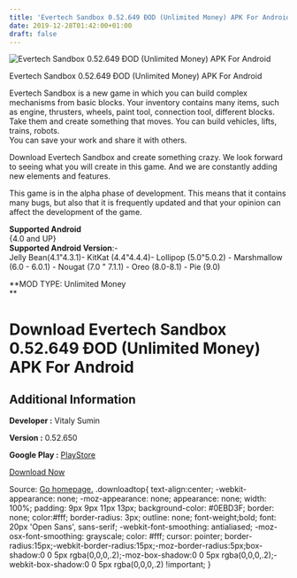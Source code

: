 ```yaml
---
title: 'Evertech Sandbox 0.52.649 ÐOD (Unlimited Money) APK For Android'
date: 2019-12-28T01:42:00+01:00
draft: false
---
```


![Evertech Sandbox 0.52.649 ÐOD (Unlimited Money) APK For Android](https://i1.wp.com/apkhome.net/wp-content/uploads/2019/11/Evertech-Sandbox-0.52.649-ÐOD-Unlimited-Money.png "Evertech Sandbox 0.52.649 ÐOD (Unlimited Money) APK For Android")

  

Evertech Sandbox 0.52.649 ÐOD (Unlimited Money) APK For Android

Evertech Sandbox is a new game in which you can build complex mechanisms from basic blocks. Your inventory contains many items, such as engine, thrusters, wheels, paint tool, connection tool, different blocks. Take them and create something that moves. You can build vehicles, lifts, trains, robots.  
You can save your work and share it with others.

Download Evertech Sandbox and create something crazy. We look forward to seeing what you will create in this game. And we are constantly adding new elements and features.

This game is in the alpha phase of development. This means that it contains many bugs, but also that it is frequently updated and that your opinion can affect the development of the game.

**Supported Android**  
{4.0 and UP}  
**Supported Android Version**:-  
Jelly Bean(4.1"4.3.1)- KitKat (4.4"4.4.4)- Lollipop (5.0"5.0.2) - Marshmallow (6.0 - 6.0.1) - Nougat (7.0 " 7.1.1) - Oreo (8.0-8.1) - Pie (9.0)

**MOD TYPE: Unlimited Money  
**

Download Evertech Sandbox 0.52.649 ÐOD (Unlimited Money) APK For Android
=========================================================================

Additional Information
----------------------

**Developer :** Vitaly Sumin

**Version :** 0.52.650

**Google Play :** [PlayStore](https://play.google.com/store/apps/details?id=com.evertechsandbox)

  

[Download Now](https://store4app.co/post/evertech-sandbox-0-52-649-od-unlimited-money-apk-for-android_1574105848)

  
Source: [Go homepage.](https://store4app.co/post/evertech-sandbox-0-52-649-od-unlimited-money-apk-for-android_1574105848) .downloadtop{ text-align:center; -webkit-appearance: none; -moz-appearance: none; appearance: none; width: 100%; padding: 9px 9px 11px 13px; background-color: #0EBD3F; border: none; color:#fff; border-radius: 3px; outline: none; font-weight;bold; font: 20px 'Open Sans', sans-serif; -webkit-font-smoothing: antialiased; -moz-osx-font-smoothing: grayscale; color: #fff; cursor: pointer; border-radius:15px;-webkit-border-radius:15px;-moz-border-radius:5px;box-shadow:0 0 5px rgba(0,0,0,.2);-moz-box-shadow:0 0 5px rgba(0,0,0,.2);-webkit-box-shadow:0 0 5px rgba(0,0,0,.2) !important; }